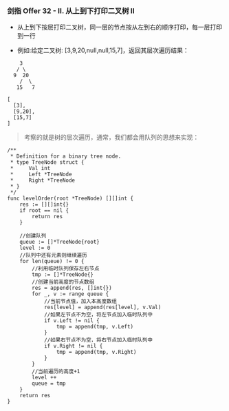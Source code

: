 ### 剑指 Offer 32 - II. 从上到下打印二叉树 II

* 从上到下按层打印二叉树，同一层的节点按从左到右的顺序打印，每一层打印到一行

* 例如:给定二叉树: [3,9,20,null,null,15,7]，返回其层次遍历结果：
```
    3
   / \
  9  20
    /  \
   15   7

[
  [3],
  [9,20],
  [15,7]
]
```
> 考察的就是树的层次遍历，通常，我们都会用队列的思想来实现：

```
/**
 * Definition for a binary tree node.
 * type TreeNode struct {
 *     Val int
 *     Left *TreeNode
 *     Right *TreeNode
 * }
 */
func levelOrder(root *TreeNode) [][]int {
    res := [][]int{}
    if root == nil {
        return res
    }

    //创建队列
    queue := []*TreeNode{root}
    level := 0
    //队列中还有元素则继续遍历
    for len(queue) != 0 {
        //利用临时队列保存左右节点
        tmp := []*TreeNode{}
        //创建当前高度的节点数组
        res = append(res, []int{})
        for _, v := range queue {
            //当前节点值，加入本高度数组
            res[level] = append(res[level], v.Val)
            //如果左节点不为空，将左节点加入临时队列中
            if v.Left != nil {
                tmp = append(tmp, v.Left)
            }
            //如果右节点不为空，将右节点加入临时队列中
            if v.Right != nil {
                tmp = append(tmp, v.Right)
            }
        }
        //当前遍历的高度+1
        level ++
        queue = tmp
    }
    return res
}
```
